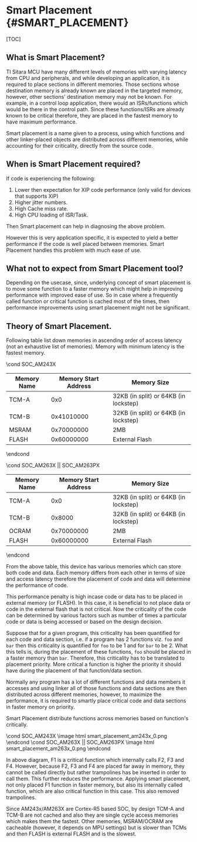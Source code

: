 # Smart Placement {#SMART_PLACEMENT}

[TOC]

## What is Smart Placement?
TI Sitara MCU have many different levels of memories with varying latency from CPU and peripherals, and while developing an application, it is required to place sections in different memories. Those sections whose destination memory is already known are placed in the targeted memory, however, other sections' destination memory may not be known. For example, in a control loop application, there would an ISRs/functions which would be there in the control path. Since these functions/ISRs are already known to be critical therefore, they are placed in the fastest memory to have maximum performance.

Smart placement is a name given to a process, using which functions and other linker-placed objects are distributed across different memories, while accounting for their criticality, directly from the source code.

## When is Smart Placement required?

If code is experiencing the following:
1. Lower then expectation for XIP code performance (only valid for devices that supports XiP)
2. Higher jitter numbers.
3. High Cache miss rate.
4. High CPU loading of ISR/Task.

Then Smart placement can help in diagnosing the above problem.

However this is very application specific, it is expected to yield a better performance if the code is well placed between memories. Smart Placement handles this problem with much ease of use.

## What not to expect from Smart Placement tool?

Depending on the usecase, since, underlying concept of smart placement is to move some function to a faster memory which might help in improving performance with improved ease of use. So in case where a frequently called function or critical function is cached most of the times, then performance improvements using smart placement might not be significant.

## Theory of Smart Placement.

Following table list down memories in ascending order of access latency (not an exhaustive list of memories). Memory with minimum latency is the fastest memory.

\cond SOC_AM243X

Memory Name| Memory Start Address | Memory Size
 ----------|----------------------|---------------
 TCM-A     |0x0                   | 32KB (in split) or 64KB (in lockstep)
 TCM-B     |0x41010000            | 32KB (in split) or 64KB (in lockstep)
 MSRAM     |0x70000000            | 2MB
 FLASH     |0x60000000            | External Flash
\endcond

\cond SOC_AM263X || SOC_AM263PX

 Memory Name|Memory Start Address | Memory Size
 -----------|---------------------|---------------
 TCM-A      |0x0                  | 32KB (in split) or 64KB (in lockstep)
 TCM-B      |0x8000               | 32KB (in split) or 64KB (in lockstep)
 OCRAM      |0x70000000           | 2MB
 FLASH      |0x60000000           | External Flash
\endcond

From the above table, this device has various memories which can store both code and data. Each memory differs from each other in terms of size and access latency therefore the placement of code and data will determine the performance of code.

This performance penalty is high incase code or data has to be placed in external memory (or FLASH). In this case, it is beneficial to not place data or code in the external flash that is not critical. Now the criticality of the code can be determined by various factors such as number of times a particular code or data is being accessed or based on the design decision.

Suppose that for a given program, this criticality has been quantified for each code and data section, i.e. if a program has 2 functions viz. `foo` and `bar` then this criticality is quantified for `foo` to be 1 and for `bar` to be 2. What this tells is, during the placement of these functions, `foo` should be placed in a faster memory than `bar`. Therefore, this criticality has to be translated to placement priority. More critical a function is higher the priority it should have during the placement of that function/data section.

Normally any program has a lot of different functions and data members it accesses and using linker all of those functions and data sections are then distributed across different memories, however, to maximize the performance, it is required to smartly place critical code and data sections in faster memory on priority.

Smart Placement distribute functions across memories based on function's critically.

\cond SOC_AM243X
\image html smart_placement_am243x_0.png
\endcond
\cond SOC_AM263X || SOC_AM263PX
\image html smart_placement_am263x_0.png
\endcond

In above diagram, F1 is a critical function which internally calls F2, F3 and F4. However, because F2, F3 and F4 are placed far away in memory, they cannot be called directly but rather trampolines has be inserted in order to call them. This further reduces the performance. Applying smart placement, not only placed F1 function in faster memory, but also its internally called function, which are also critical function in this case. This also removed trampolines.

Since AM243x/AM263X are Cortex-R5 based SOC, by design TCM-A and TCM-B are not cached and also they are single cycle access memories which makes them the fastest. Other memories, MSRAM/OCRAM are cacheable (however, it depends on MPU settings) but is slower than TCMs and then FLASH is external FLASH and is the slowest.
